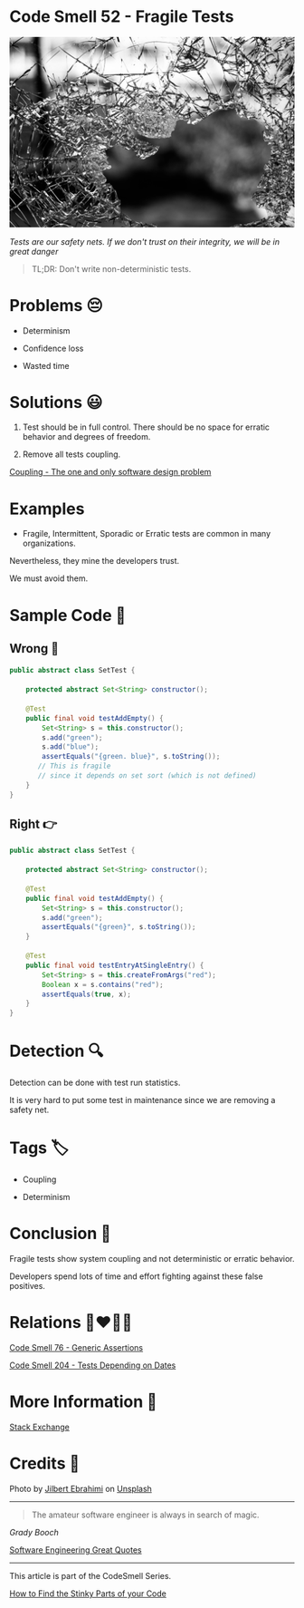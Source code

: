 # Code Smell 52 - Fragile Tests

![Code Smell 52 - Fragile Tests](Code%20Smell%2052%20-%20Fragile%20Tests.jpg)

*Tests are our safety nets. If we don't trust on their integrity, we will be in great danger*

> TL;DR: Don't write non-deterministic tests.

# Problems 😔 

- Determinism

- Confidence loss

- Wasted time

# Solutions 😃

1. Test should be in full control. There should be no space for erratic behavior and degrees of freedom.

2. Remove all tests coupling.

[Coupling - The one and only software design problem](https://github.com/mcsee/Software-Design-Articles/tree/main/Articles/Theory/Coupling%20-%20The%20one%20and%20only%20software%20design%20problem/readme.md)

# Examples

- Fragile, Intermittent, Sporadic or Erratic tests are common in many organizations. 

Nevertheless, they mine the developers trust. 

We must avoid them.

# Sample Code 📖

## Wrong 🚫

<!-- [Gist Url](https://gist.github.com/mcsee/20c94ec159e6333ddd5891b4af0d5688) -->

```java
public abstract class SetTest {
 
    protected abstract Set<String> constructor();
   
    @Test
    public final void testAddEmpty() {
        Set<String> s = this.constructor();
        s.add("green");
        s.add("blue");
        assertEquals("{green. blue}", s.toString());
       // This is fragile
       // since it depends on set sort (which is not defined)
    }   
}
```

## Right 👉

<!-- [Gist Url](https://gist.github.com/mcsee/e89bdc655b7248598e0e8ccd3e94997d) -->

```java
public abstract class SetTest {
 
    protected abstract Set<String> constructor();
   
    @Test
    public final void testAddEmpty() {
        Set<String> s = this.constructor();
        s.add("green");
        assertEquals("{green}", s.toString());
    }   

    @Test
    public final void testEntryAtSingleEntry() {
        Set<String> s = this.createFromArgs("red");
        Boolean x = s.contains("red");
        assertEquals(true, x);
    } 
}
```

# Detection 🔍

Detection can be done with test run statistics. 

It is very hard to put some test in maintenance since we are removing a safety net.

# Tags 🏷️

- Coupling

- Determinism

# Conclusion 🏁

Fragile tests show system coupling and not deterministic or erratic behavior.

Developers spend lots of time and effort fighting against these false positives.

# Relations 👩‍❤️‍💋‍👨

[Code Smell 76 - Generic Assertions](https://github.com/mcsee/Software-Design-Articles/tree/main/Articles/Code%20Smells/Code%20Smell%2076%20-%20Generic%20Assertions/readme.md)

[Code Smell 204 - Tests Depending on Dates](https://github.com/mcsee/Software-Design-Articles/tree/main/Articles/Code%20Smells/Code%20Smell%20204%20-%20Tests%20Depending%20on%20Dates/readme.md)

# More Information 📕

[Stack Exchange](https://softwareengineering.stackexchange.com/questions/109703/how-to-avoid-fragile-unit-tests)
 
# Credits 🙏

Photo by [Jilbert Ebrahimi](https://unsplash.com/@jilburr) on [Unsplash](https://unsplash.com/s/photos/glass-broken)

* * *

 > The amateur software engineer is always in search of magic. 

_Grady Booch_

[Software Engineering Great Quotes](https://github.com/mcsee/Software-Design-Articles/tree/main/Articles/Quotes/Software%20Engineering%20Great%20Quotes/readme.md)

* * * 

This article is part of the CodeSmell Series.

[How to Find the Stinky Parts of your Code](https://github.com/mcsee/Software-Design-Articles/tree/main/Articles/Code%20Smells/How%20to%20Find%20the%20Stinky%20parts%20of%20your%20Code/readme.md)